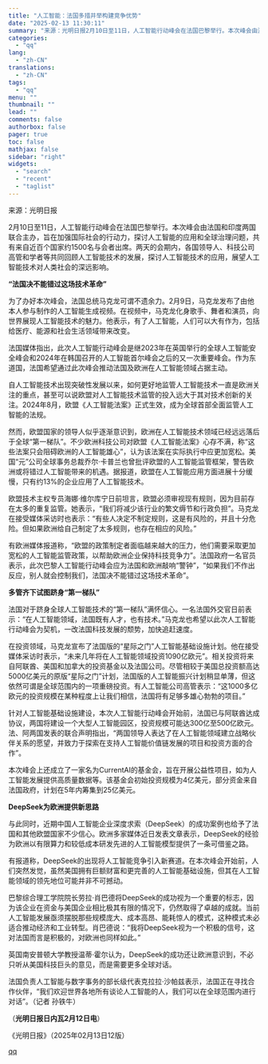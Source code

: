 ```yaml
---
title: "人工智能：法国多措并举构建竞争优势"
date: "2025-02-13 11:30:11"
summary: "来源：光明日报2月10日至11日，人工智能行动峰会在法国巴黎举行。本次峰会由法国和印度两国联合主办，..."
categories:
  - "qq"
lang:
  - "zh-CN"
translations:
  - "zh-CN"
tags:
  - "qq"
menu: ""
thumbnail: ""
lead: ""
comments: false
authorbox: false
pager: true
toc: false
mathjax: false
sidebar: "right"
widgets:
  - "search"
  - "recent"
  - "taglist"
---
```


来源：光明日报

2月10日至11日，人工智能行动峰会在法国巴黎举行。本次峰会由法国和印度两国联合主办，旨在加强国际社会的行动力，探讨人工智能的应用和全球治理问题，共有来自近百个国家约1500名与会者出席。两天的会期内，各国领导人、科技公司高管和学者等共同回顾人工智能技术的发展，探讨人工智能技术的应用，展望人工智能技术对人类社会的深远影响。

**“法国决不能错过这场技术革命”**

为了办好本次峰会，法国总统马克龙可谓不遗余力。2月9日，马克龙发布了由他本人参与制作的人工智能生成视频。在视频中，马克龙化身歌手、舞者和演员，向世界展现人工智能技术的魅力。他表示，有了人工智能，人们可以大有作为，包括给医疗、能源和社会生活领域带来改变。

法国媒体指出，此次人工智能行动峰会是继2023年在英国举行的全球人工智能安全峰会和2024年在韩国召开的人工智能首尔峰会之后的又一次重要峰会。作为东道国，法国希望通过此次峰会推动法国及欧洲在人工智能领域占据主动。

自人工智能技术出现突破性发展以来，如何更好地监管人工智能技术一直是欧洲关注的重点，甚至可以说欧盟对人工智能技术监管的投入远大于其对技术创新的关注。2024年8月，欧盟《人工智能法案》正式生效，成为全球首部全面监管人工智能的法规。

然而，欧盟国家的领导人似乎逐渐意识到，欧洲在人工智能技术领域已经远远落后于全球“第一梯队”。不少欧洲科技公司对欧盟《人工智能法案》心存不满，称“这些法案只会阻碍欧洲的人工智能雄心”，认为该法案在实际执行中应更加宽松。美国“元”公司全球事务总裁乔尔·卡普兰也曾批评欧盟的人工智能监管框架，警告欧洲或将错过人工智能带来的机遇。据报道，欧盟在人工智能应用方面进展十分缓慢，只有约13%的企业应用了人工智能技术。

欧盟技术主权专员海娜·维尔库宁日前坦言，欧盟必须审视现有规则，因为目前存在太多的重复监管。她表示，“我们将减少该行业的繁文缛节和行政负担”。马克龙在接受媒体采访时也表示：“有些人决定不制定规则，这是有风险的，并且十分危险。但如果欧洲给自己制定了太多规则，也存在相应的风险。”

有欧洲媒体报道称，“欧盟的政策制定者面临越来越大的压力，他们需要采取更加宽松的人工智能监管政策，以帮助欧洲企业保持科技竞争力”。法国政府一名官员表示，此次巴黎人工智能行动峰会应为法国和欧洲敲响“警钟”，“如果我们不作出反应，别人就会控制我们，法国决不能错过这场技术革命”。

**多管齐下试图跻身“第一梯队”**

法国对于跻身全球人工智能技术的“第一梯队”满怀信心。一名法国外交官日前表示：“在人工智能领域，法国既有人才，也有技术。”马克龙也希望以此次人工智能行动峰会为契机，一改法国科技发展的颓势，加快追赶速度。

在投资领域，马克龙宣布了法国版的“星际之门”人工智能基础设施计划。他在接受媒体采访时表示，“未来几年将在人工智能领域投资1090亿欧元”。相关投资将来自阿联酋、美国和加拿大的投资基金以及法国公司。尽管相较于美国总投资额高达5000亿美元的原版“星际之门”计划，法国版的人工智能振兴计划稍显单薄，但这依然可谓是全球范围内的一项重磅投资。有人工智能公司高管表示：“这1000多亿欧元的投资规模在某种程度上让我们相信，法国将有足够多雄心勃勃的项目。”

针对人工智能基础设施建设，本次人工智能行动峰会开始前，法国已与阿联酋达成协议，两国将建设一个大型人工智能园区，投资规模可能达300亿至500亿欧元。法、阿两国发表的联合声明指出，“两国领导人表达了在人工智能领域建立战略伙伴关系的愿望，并致力于探索在支持人工智能价值链发展的项目和投资方面的合作”。

本次峰会上还成立了一家名为CurrentAI的基金会，旨在开展公益性项目，如为人工智能发展提供高质量数据等。该基金会初始投资规模为4亿美元，部分资金来自法国政府，计划在5年内筹集到25亿美元。

**DeepSeek为欧洲提供新思路**

与此同时，近期中国人工智能企业深度求索（DeepSeek）的成功案例也给予了法国和其他欧盟国家不少信心。欧洲多家媒体近日发表文章表示，DeepSeek的经验为欧洲以有限算力和较低成本研发先进的人工智能模型提供了一条可借鉴之路。

有报道称，DeepSeek的出现将人工智能竞争引入新赛道。在本次峰会开始前，人们突然发觉，虽然美国拥有巨额财富和更完善的人工智能基础设施，但其在人工智能领域的领先地位可能并非不可撼动。

巴黎综合理工学院院长劳拉·肖巴德将DeepSeek的成功视为一个重要的标志，因为该企业在资金与美国企业相比极其有限的情况下，仍然取得了卓越的成就。当前人工智能发展亟须摆脱那些规模庞大、成本高昂、能耗惊人的模式，这种模式未必适合推动经济和工业转型。肖巴德说：“我将DeepSeek视为一个积极的信号，这对法国而言是积极的，对欧洲也同样如此。”

英国南安普顿大学教授温蒂·霍尔认为，DeepSeek的成功还让欧洲意识到，不必只听从美国科技巨头的意见，而是需要更多全球对话。

法国负责人工智能与数字事务的部长级代表克拉拉·沙帕兹表示，法国正在寻找合作伙伴，“我们欢迎世界各地所有谈论人工智能的人，我们可以在全球范围内进行对话”。（记者 孙铁牛）

（**光明日报日内瓦2月12日电**）

《光明日报》（2025年02月13日12版）

[qq](https://new.qq.com/rain/a/20250213A03DOY00)
